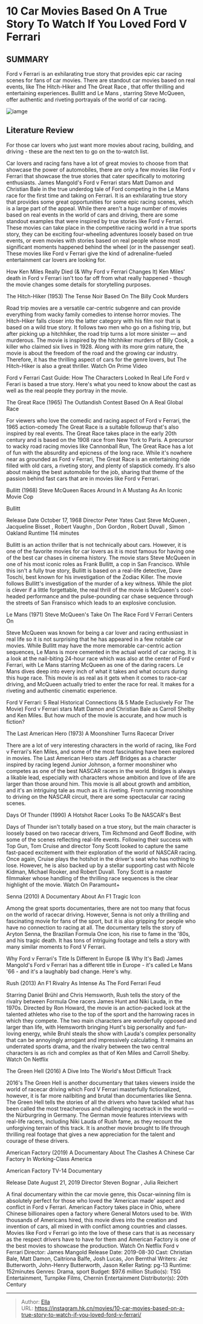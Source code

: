 # 10 Car Movies Based On A True Story To Watch If You Loved Ford V Ferrari


## SUMMARY 


Ford v Ferrari
 is an exhilarating true story that provides epic car racing scenes for fans of car movies. 
 There are standout car movies based on real events, like 
The Hitch-Hiker
 and 
The Great Race
, that offer thrilling and entertaining experiences. 
Bullitt
 and 
Le Mans
, starring Steve McQueen, offer authentic and riveting portrayals of the world of car racing. 

![iamge](https://static1.srcdn.com/wordpress/wp-content/uploads/2024/01/1-58.jpg)

## Literature Review

For those car lovers who just want more movies about racing, building, and driving - these are the next ten to go on the to-watch list. 




Car lovers and racing fans have a lot of great movies to choose from that showcase the power of automobiles, there are only a few movies like Ford v Ferrari that showcase the true stories that cater specifically to motoring enthusiasts. James Mangold&#39;s Ford v Ferrari stars Matt Damon and Christian Bale in the true underdog tale of Ford competing in the Le Mans race for the first time and taking on Ferrari. It is an exhilarating true story that provides some great opportunities for some epic racing scenes, which is a large part of the appeal.
While there aren&#39;t a huge number of movies based on real events in the world of cars and driving, there are some standout examples that were inspired by true stories like Ford v Ferrari. These movies can take place in the competitive racing world in a true sports story, they can be exciting four-wheeling adventures loosely based on true events, or even movies with stories based on real people whose most significant moments happened behind the wheel (or in the passenger seat). These movies like Ford v Ferrari give the kind of adrenaline-fueled entertainment car lovers are looking for.
            
 
 How Ken Miles Really Died (&amp; Why Ford v Ferrari Changes It) 
Ken Miles&#39; death in Ford v Ferrari isn&#39;t too far off from what really happened - though the movie changes some details for storytelling purposes.












 








 The Hitch-Hiker (1953) 
The Tense Noir Based On The Billy Cook Murders
        

Road trip movies are a versatile car-centric subgenre and can provide everything from wacky family comedies to intense horror movies. The Hitch-Hiker falls closer into the latter category with his film noir that is based on a wild true story. It follows two men who go on a fishing trip, but after picking up a hitchhiker, the road trip turns a lot more sinister — and murderous.
The movie is inspired by the hitchhiker murders of Billy Cook, a killer who claimed six lives in 1928. Along with its more grim nature, the movie is about the freedom of the road and the growing car industry. Therefore, it has the thrilling aspect of cars for the genre lovers, but The Hitch-Hiker is also a great thriller.
Watch On Prime Video
            
 
 Ford v Ferrari Cast Guide: How The Characters Looked In Real Life 
Ford v Ferari is based a true story. Here&#39;s what you need to know about the cast as well as the real people they portray in the movie.








 The Great Race (1965) 
The Outlandish Contest Based On A Real Global Race
        

For viewers who love the comedic and racing aspect of Ford v Ferrari, the 1965 action-comedy The Great Race is a suitable followup that&#39;s also inspired by real events. The Great Race takes place in the early 20th century and is based on the 1908 race from New York to Paris. A precursor to wacky road racing movies like Cannonball Run, The Great Race has a lot of fun with the absurdity and epicness of the long race.
While it&#39;s nowhere near as grounded as Ford v Ferrari, The Great Race is an entertaining ride filled with old cars, a riveting story, and plenty of slapstick comedy. It&#39;s also about making the best automobile for the job, sharing that theme of the passion behind fast cars that are in movies like Ford v Ferrari.





 Bullitt (1968) 
Steve McQueen Races Around In A Mustang As An Iconic Movie Cop


 







  Bullitt  


  Release Date    October 17, 1968     Director    Peter Yates     Cast    Steve McQueen , Jacqueline Bisset , Robert Vaughn , Don Gordon , Robert Duvall , Simon Oakland     Runtime    114 minutes    


Bullitt is an action thriller that is not technically about cars. However, it is one of the favorite movies for car lovers as it is most famous for having one of the best car chases in cinema history. The movie stars Steve McQueen in one of his most iconic roles as Frank Bullitt, a cop in San Francisco. While this isn&#39;t a fully true story, Bullitt is based on a real-life detective, Dave Toschi, best known for his investigation of the Zodiac Killer.
The movie follows Bullitt&#39;s investigation of the murder of a key witness. While the plot is clever if a little forgettable, the real thrill of the movie is McQueen&#39;s cool-headed performance and the pulse-pounding car chase sequence through the streets of San Fransisco which leads to an explosive conclusion.





 Le Mans (1971) 
Steve McQueen&#39;s Take On The Race Ford V Ferrari Centers On
        

Steve McQueen was known for being a car lover and racing enthusiast in real life so it is not surprising that he has appeared in a few notable car movies. While Bullitt may have the more memorable car-centric action sequences, Le Mans is more cemented in the actual world of car racing. It is a look at the nail-biting 24-hour race which was also at the center of Ford v Ferrari, with Le Mans starring McQueen as one of the daring racers.
Le Mans dives deep into every inch of what it takes and what occurs during this huge race. This movie is as real as it gets when it comes to race-car driving, and McQueen actually tried to enter the race for real. It makes for a riveting and authentic cinematic experience.
            
 
 Ford V Ferrari: 5 Real Historical Connections (&amp; 5 Made Exclusively For The Movie) 
Ford v Ferrari stars Matt Damon and Christian Bale as Carroll Shelby and Ken Miles. But how much of the movie is accurate, and how much is fiction?








 The Last American Hero (1973) 
A Moonshiner Turns Racecar Driver
        

There are a lot of very interesting characters in the world of racing, like Ford v Ferrari&#39;s Ken Miles, and some of the most fascinating have been explored in movies. The Last American Hero stars Jeff Bridges as a character inspired by racing legend Junior Johnson, a former moonshiner who competes as one of the best NASCAR racers in the world.
Bridges is always a likable lead, especially with characters whose ambition and love of life are larger than those around him. This movie is all about growth and ambition, and it&#39;s an intriguing tale as much as it is riveting. From running moonshine to driving on the NASCAR circuit, there are some spectacular car racing scenes.





 Days Of Thunder (1990) 
A Hotshot Racer Looks To Be NASCAR&#39;s Best


 







Days of Thunder isn&#39;t totally based on a true story, but the main character is loosely based on two racecar drivers, Tim Richmond and Geoff Bodine, with some of the scenes reflecting real-life events. Following their success with Top Gun, Tom Cruise and director Tony Scott looked to capture the same fast-paced excitement with their exploration of the world of NASCAR racing.
Once again, Cruise plays the hotshot in the driver&#39;s seat who has nothing to lose. However, he is also backed up by a stellar supporting cast with Nicole Kidman, Michael Rooker, and Robert Duvall. Tony Scott is a master filmmaker whose handling of the thrilling race sequences is the clear highlight of the movie.
Watch On Paramount&#43;





 Senna (2010) 
A Documentary About An F1 Tragic Icon
        

Among the great sports documentaries, there are not too many that focus on the world of racecar driving. However, Senna is not only a thrilling and fascinating movie for fans of the sport, but it is also gripping for people who have no connection to racing at all. The documentary tells the story of Aryton Senna, the Brazilian Formula One icon, his rise to fame in the &#39;80s, and his tragic death. It has tons of intriguing footage and tells a story with many similar moments to Ford V Ferrari.
            
 
 Why Ford v Ferrari&#39;s Title Is Different In Europe (&amp; Why It&#39;s Bad) 
James Mangold&#39;s Ford v Ferrari has a different title in Europe - it&#39;s called Le Mans &#39;66 - and it&#39;s a laughably bad change. Here&#39;s why.








 Rush (2013) 
An F1 Rivalry As Intense As The Ford Ferrari Feud


 







Starring Daniel Brühl and Chris Hemsworth, Rush tells the story of the rivalry between Formula One racers James Hunt and Niki Lauda, in the 1970s. Directed by Ron Howard, the movie is an action-packed look at the talented athletes who rise to the top of the sport and the harrowing races in which they compete.
The two main characters are wonderfully opposed and larger than life, with Hemsworth bringing Hunt&#39;s big personality and fun-loving energy, while Bruhl steals the show with Lauda&#39;s complex personality that can be annoyingly arrogant and impressively calculating. It remains an underrated sports drama, and the rivalry between the two central characters is as rich and complex as that of Ken Miles and Carroll Shelby.
Watch On Netflix





 The Green Hell (2016) 
A Dive Into The World&#39;s Most Difficult Track
        

2016&#39;s The Green Hell is another documentary that takes viewers inside the world of racecar driving which Ford V Ferrari masterfully fictionalized, however, it is far more nailbiting and brutal than documentaries like Senna. The Green Hell tells the stories of all the drivers who have tackled what has been called the most treacherous and challenging racetrack in the world — the Nürburgring in Germany.
The German movie features interviews with real-life racers, including Niki Lauda of Rush fame, as they recount the unforgiving terrain of this track. It is another movie brought to life through thrilling real footage that gives a new appreciation for the talent and courage of these drivers.





 American Factory (2019) 
A Documentary About The Clashes A Chinese Car Factory In Working-Class America
        

 American Factory 
TV-14
Documentary



  Release Date    August 21, 2019     Director    Steven Bognar , Julia Reichert    


A final documentary within the car movie genre, this Oscar-winning film is absolutely perfect for those who loved the &#39;American made&#39; aspect and conflict in Ford v Ferrari. American Factory takes place in Ohio, where Chinese billionaires open a factory where General Motors used to be.
With thousands of Americans hired, this movie dives into the creation and invention of cars, all mixed in with conflict among countries and classes. Movies like Ford v Ferrari go into the love of these cars that is as necessary as the respect drivers have to have for them and American Factory is one of the best movies to showcase the production.
Watch On Netflix
               Ford v Ferrari   Director:   James Mangold    Release Date:   2019-08-30    Cast:   Christian Bale, Matt Damon, Caitríona Balfe, Josh Lucas, Jon Bernthal    Writers:   Jez Butterworth, John-Henry Butterworth, Jason Keller    Rating:   pg-13    Runtime:   152minutes    Genres:   Drama, sport    Budget:   $97.6 million     Studio(s):   TSG Entertainment, Turnpike Films, Chernin Entertainment    Distributor(s):   20th Century      

---

> Author: [Ella](https://instagram.hk.cn/)  
> URL: https://instagram.hk.cn/movies/10-car-movies-based-on-a-true-story-to-watch-if-you-loved-ford-v-ferrari/  


